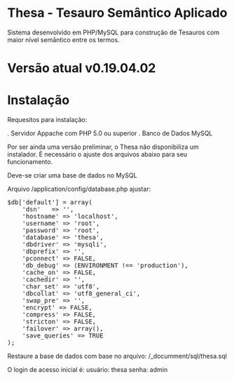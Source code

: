 # Thesa - Tesauro Semântico Aplicado

Sistema desenvolvido em PHP/MySQL para construção de Tesauros com maior nível semântico entre os termos.

# Versão atual v0.19.04.02

# Instalação

Requesitos para instalação:

. Servidor Appache com PHP 5.0 ou superior
. Banco de Dados MySQL

Por ser ainda uma versão preliminar, o Thesa não disponibiliza um instalador. É necessário o ajuste dos arquivos abaixo para seu funcionamento.

Deve-se criar uma base de dados no MySQL

Arquivo /application/config/database.php ajustar:

<pre>
$db['default'] = array(
	'dsn'	=> '',
	'hostname' => 'localhost',
	'username' => 'root',
	'password' => 'root',
	'database' => 'thesa',
	'dbdriver' => 'mysqli',
	'dbprefix' => '',
	'pconnect' => FALSE,
	'db_debug' => (ENVIRONMENT !== 'production'),
	'cache_on' => FALSE,
	'cachedir' => '',
	'char_set' => 'utf8',
	'dbcollat' => 'utf8_general_ci',
	'swap_pre' => '',
	'encrypt' => FALSE,
	'compress' => FALSE,
	'stricton' => FALSE,
	'failover' => array(),
	'save_queries' => TRUE
);
</pre>

Restaure a base de dados com base no arquivo:
/_documment/sql/thesa.sql

O login de acesso inicial é:
usuário: thesa
senha: admin
 
